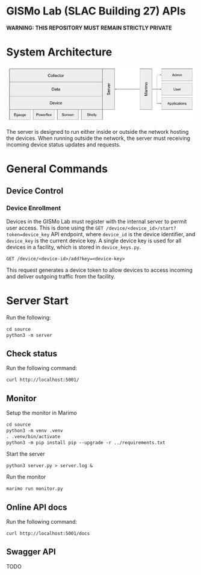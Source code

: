 # GISMo Lab (SLAC Building 27) APIs

**WARNING: THIS REPOSITORY MUST REMAIN STRICTLY PRIVATE**

# System Architecture

![System Architecture](/docs/system_architecture.png)

The server is designed to run either inside or outside the network hosting the
devices. When running outside the network, the server must receiving incoming
device status updates and requests.

# General Commands

## Device Control

### Device Enrollment

Devices in the GISMo Lab must register with the internal server to permit user
access.  This is done using the
`GET /device/<device_id>/start?token=device_key` API endpoint, where
`device_id` is the device identifier, and `device_key` is the current device
key.  A single device key is used for all devices in a facility, which is
stored in `device_keys.py`.

    GET /device/<device-id>/add?key=<device-key>

This request generates a device token to allow devices to access incoming and deliver
outgoing traffic from the facility.



## 


# Server Start

Run the following:

~~~
cd source
python3 -m server
~~~

## Check status

Run the following command:

~~~
curl http://localhost:5001/
~~~

## Monitor

Setup the monitor in Marimo

~~~
cd source
python3 -m venv .venv
. .venv/bin/activate
python3 -m pip install pip --upgrade -r ../requirements.txt
~~~

Start the server

~~~
python3 server.py > server.log &
~~~

Run the monitor

~~~
marimo run monitor.py
~~~

## Online API docs

Run the following command:

~~~
curl http://localhost:5001/docs
~~~

## Swagger API

TODO

